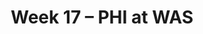 ---
layout: game
title: Week 17 – PHI at WAS
season: 2021
game_id: 2021_17_PHI_WAS
away_team: PHI
home_team: WAS
---
